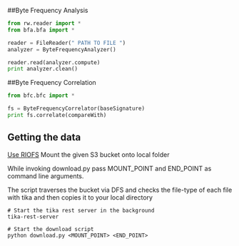 ##Byte Frequency Analysis

```python
from rw.reader import *
from bfa.bfa import *

reader = FileReader(" PATH TO FILE ")
analyzer = ByteFrequencyAnalyzer()

reader.read(analyzer.compute)
print analyzer.clean()
```

##Byte Frequency Correlation

```python
from bfc.bfc import *

fs = ByteFrequencyCorrelator(baseSignature)
print fs.correlate(compareWith)
```

## Getting the data

[Use RIOFS](https://github.com/skoobe/riofs)
Mount the given S3 bucket onto local folder

While invoking download.py pass MOUNT_POINT and END_POINT as command line arguments.

The script traverses the bucket via DFS and checks the file-type of each file
with tika and then copies it to your local directory

```
# Start the tika rest server in the background
tika-rest-server

# Start the download script
python download.py <MOUNT_POINT> <END_POINT>
```
